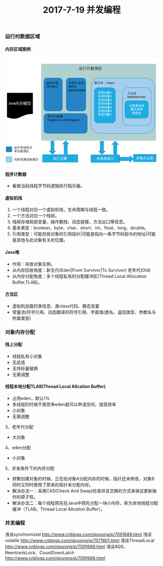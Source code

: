 ﻿---
title: 2017-7-19 并发编程 
tags: Java内存区域
grammar_cjkRuby: true
---
### 运行时数据区域

#### 内存区域图例 
![mahua](image.png)
#### 程序计数器
 - 看做当前线程字节码逻辑执行指示器。

#### 虚拟机栈

 1. 一个线程对应一个虚拟机栈，生命周期与线程一致。
 2.   一个方法对应一个栈帧。 
 3. 栈帧存储局部变量、操作数栈、动态链接、方法出口等信息。
 4. 基本类型：boolean、byte、char、short、int、float、long、double。
 5. 引用类型：可能存放对象的引用指针|可能是指向一条字节码指令的地址|可能是其他与此对象有关的位置。
#### Java堆

 - 作用：存放对象实例。
 - 从内存回收角度：新生代(Eden|From Survivor|To Survivor)  老年代(Old)
 - 从内存分配角度：多个线程私有的分配缓冲区(Thread Local Allocation Buffer,TLAB)。

#### 方法区

- 虚拟机加载的类信息、类class代码、静态变量
- 常量池(符号引用、动态翻译的符号引用、字面值(类名、返回类型、参数名与所属类型)

### 对象内存分配
#### 栈上分配
- 线程私有小对象
- 无逃逸
-  支持标量替换
-  无需调整

#### 线程本地分配TLAB(Thread Local Allcation Buffer)

-  占用eden，默认1%
-  多线程的时候不用竞争eden就可以申请空间，提高效率
- 小对象
-  无需调整

3、老年代分配

- 大对象

4、eden分配

- 小对象

5、并发条件下的内存分配

- 频繁创建对象的时候，正在给对象A分配内存的时候，指针还未修改，对象B同时又同时使用了原来的指针来分配内存。
- 解决办法一：采用CAS(Check And Swap)检查并且交换的方式来保证更新操作的原子性。
- 解决办法二：每个线程预先在Java中预先分配一块小内存，称为本地线程分配缓冲（TLAB，Thread Local Allcation Buffer）。

### 并发编程
浅谈synchronized
http://www.cnblogs.com/qiuyong/p/7091689.html
浅谈volatile
http://www.cnblogs.com/qiuyong/p/7071601.html
浅谈ThreadLocal
http://www.cnblogs.com/qiuyong/p/7091689.html
浅谈AQS、ReentrankLock、CountDownLatch
http://www.cnblogs.com/qiuyong/p/7091689.html


